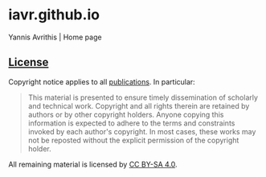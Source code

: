 # iavr.github.io

Yannis Avrithis | Home page

## [License](/LICENSE)

Copyright notice applies to all [publications](/pub/#copyright). In particular:

> This material is presented to ensure timely dissemination of scholarly and technical work. Copyright and all rights therein are retained by authors or by other copyright holders. Anyone copying this information is expected to adhere to the terms and constraints invoked by each author's copyright. In most cases, these works may not be reposted without the explicit permission of the copyright holder.

All remaining material is licensed by [CC BY-SA 4.0](https://creativecommons.org/licenses/by-sa/4.0/).